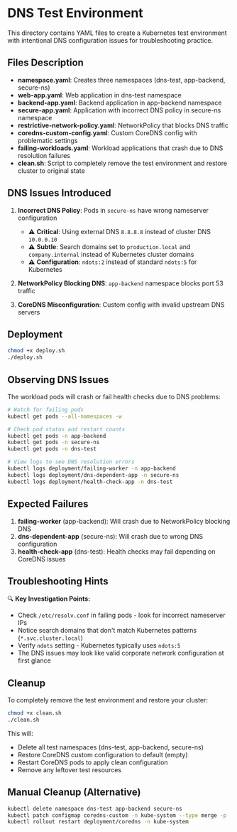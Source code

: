 # DNS Test Environment

This directory contains YAML files to create a Kubernetes test environment with intentional DNS configuration issues for troubleshooting practice.

## Files Description

- **namespace.yaml**: Creates three namespaces (dns-test, app-backend, secure-ns)
- **web-app.yaml**: Web application in dns-test namespace
- **backend-app.yaml**: Backend application in app-backend namespace  
- **secure-app.yaml**: Application with incorrect DNS policy in secure-ns namespace
- **restrictive-network-policy.yaml**: NetworkPolicy that blocks DNS traffic
- **coredns-custom-config.yaml**: Custom CoreDNS config with problematic settings
- **failing-workloads.yaml**: Workload applications that crash due to DNS resolution failures
- **clean.sh**: Script to completely remove the test environment and restore cluster to original state

## DNS Issues Introduced

1. **Incorrect DNS Policy**: Pods in `secure-ns` have wrong nameserver configuration
   - ⚠️ **Critical**: Using external DNS `8.8.8.8` instead of cluster DNS `10.0.0.10`
   - ⚠️ **Subtle**: Search domains set to `production.local` and `company.internal` instead of Kubernetes cluster domains
   - ⚠️ **Configuration**: `ndots:2` instead of standard `ndots:5` for Kubernetes

2. **NetworkPolicy Blocking DNS**: `app-backend` namespace blocks port 53 traffic
3. **CoreDNS Misconfiguration**: Custom config with invalid upstream DNS servers

## Deployment

```bash
chmod +x deploy.sh
./deploy.sh
```

## Observing DNS Issues

The workload pods will crash or fail health checks due to DNS problems:

```bash
# Watch for failing pods
kubectl get pods --all-namespaces -w

# Check pod status and restart counts
kubectl get pods -n app-backend
kubectl get pods -n secure-ns
kubectl get pods -n dns-test

# View logs to see DNS resolution errors
kubectl logs deployment/failing-worker -n app-backend
kubectl logs deployment/dns-dependent-app -n secure-ns
kubectl logs deployment/health-check-app -n dns-test
```

## Expected Failures

1. **failing-worker** (app-backend): Will crash due to NetworkPolicy blocking DNS
2. **dns-dependent-app** (secure-ns): Will crash due to wrong DNS configuration
3. **health-check-app** (dns-test): Health checks may fail depending on CoreDNS issues

## Troubleshooting Hints

🔍 **Key Investigation Points:**
- Check `/etc/resolv.conf` in failing pods - look for incorrect nameserver IPs
- Notice search domains that don't match Kubernetes patterns (`*.svc.cluster.local`)
- Verify `ndots` setting - Kubernetes typically uses `ndots:5`
- The DNS issues may look like valid corporate network configuration at first glance

## Cleanup

To completely remove the test environment and restore your cluster:

```bash
chmod +x clean.sh
./clean.sh
```

This will:
- Delete all test namespaces (dns-test, app-backend, secure-ns)
- Restore CoreDNS custom configuration to default (empty)
- Restart CoreDNS pods to apply clean configuration
- Remove any leftover test resources

## Manual Cleanup (Alternative)

```bash
kubectl delete namespace dns-test app-backend secure-ns
kubectl patch configmap coredns-custom -n kube-system --type merge -p '{"data":{}}'
kubectl rollout restart deployment/coredns -n kube-system
```
